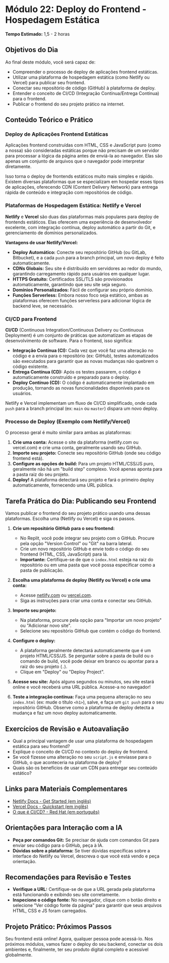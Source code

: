 # Módulo 22: Deploy do Frontend - Hospedagem Estática

**Tempo Estimado:** 1,5 - 2 horas

## Objetivos do Dia

Ao final deste módulo, você será capaz de:

*   Compreender o processo de deploy de aplicações frontend estáticas.
*   Utilizar uma plataforma de hospedagem estática (como Netlify ou Vercel) para publicar seu frontend.
*   Conectar seu repositório de código (GitHub) à plataforma de deploy.
*   Entender o conceito de CI/CD (Integração Contínua/Entrega Contínua) para o frontend.
*   Publicar o frontend do seu projeto prático na internet.

## Conteúdo Teórico e Prático

### Deploy de Aplicações Frontend Estáticas

Aplicações frontend construídas com HTML, CSS e JavaScript puro (como a nossa) são consideradas estáticas porque não precisam de um servidor para processar a lógica da página antes de enviá-la ao navegador. Elas são apenas um conjunto de arquivos que o navegador pode interpretar diretamente.

Isso torna o deploy de frontends estáticos muito mais simples e rápido. Existem diversas plataformas que se especializam em hospedar esses tipos de aplicações, oferecendo CDN (Content Delivery Network) para entrega rápida de conteúdo e integração com repositórios de código.

### Plataformas de Hospedagem Estática: Netlify e Vercel

**Netlify** e **Vercel** são duas das plataformas mais populares para deploy de frontends estáticos. Elas oferecem uma experiência de desenvolvedor excelente, com integração contínua, deploy automático a partir do Git, e gerenciamento de domínios personalizados.

**Vantagens de usar Netlify/Vercel:**

*   **Deploy Automático:** Conecte seu repositório GitHub (ou GitLab, Bitbucket), e a cada `push` para a branch principal, um novo deploy é feito automaticamente.
*   **CDNs Globais:** Seu site é distribuído em servidores ao redor do mundo, garantindo carregamento rápido para usuários em qualquer lugar.
*   **HTTPS Gratuito:** Certificados SSL/TLS são provisionados automaticamente, garantindo que seu site seja seguro.
*   **Domínios Personalizados:** Fácil de configurar seu próprio domínio.
*   **Funções Serverless:** Embora nosso foco seja estático, ambas as plataformas oferecem funções serverless para adicionar lógica de backend leve, se necessário.

### CI/CD para Frontend

**CI/CD** (Continuous Integration/Continuous Delivery ou Continuous Deployment) é um conjunto de práticas que automatizam as etapas de desenvolvimento de software. Para o frontend, isso significa:

*   **Integração Contínua (CI):** Cada vez que você faz uma alteração no código e a envia para o repositório (ex: GitHub), testes automatizados são executados para garantir que as novas mudanças não quebrem o código existente.
*   **Entrega Contínua (CD):** Após os testes passarem, o código é automaticamente construído e preparado para o deploy.
*   **Deploy Contínuo (CD):** O código é automaticamente implantado em produção, tornando as novas funcionalidades disponíveis para os usuários.

Netlify e Vercel implementam um fluxo de CI/CD simplificado, onde cada `push` para a branch principal (ex: `main` ou `master`) dispara um novo deploy.

### Processo de Deploy (Exemplo com Netlify/Vercel)

O processo geral é muito similar para ambas as plataformas:

1.  **Crie uma conta:** Acesse o site da plataforma (netlify.com ou vercel.com) e crie uma conta, geralmente usando seu GitHub.
2.  **Importe seu projeto:** Conecte seu repositório GitHub (onde seu código frontend está).
3.  **Configure as opções de build:** Para um projeto HTML/CSS/JS puro, geralmente não há um "build step" complexo. Você apenas aponta para a pasta raiz do seu projeto.
4.  **Deploy!** A plataforma detectará seu projeto e fará o primeiro deploy automaticamente, fornecendo uma URL pública.

## Tarefa Prática do Dia: Publicando seu Frontend

Vamos publicar o frontend do seu projeto prático usando uma dessas plataformas. Escolha uma (Netlify ou Vercel) e siga os passos.

1.  **Crie um repositório GitHub para o seu frontend:**
    *   No Replit, você pode integrar seu projeto com o GitHub. Procure pela opção "Version Control" ou "Git" na barra lateral.
    *   Crie um novo repositório GitHub e envie todo o código do seu frontend (HTML, CSS, JavaScript) para lá.
    *   **Importante:** Certifique-se de que o `index.html` esteja na raiz do repositório ou em uma pasta que você possa especificar como a pasta de publicação.

2.  **Escolha uma plataforma de deploy (Netlify ou Vercel) e crie uma conta:**
    *   Acesse [netlify.com](https://www.netlify.com/) ou [vercel.com](https://vercel.com/).
    *   Siga as instruções para criar uma conta e conectar seu GitHub.

3.  **Importe seu projeto:**
    *   Na plataforma, procure pela opção para "Importar um novo projeto" ou "Adicionar novo site".
    *   Selecione seu repositório GitHub que contém o código do frontend.

4.  **Configure o deploy:**
    *   A plataforma geralmente detectará automaticamente que é um projeto HTML/CSS/JS. Se perguntar sobre a pasta de build ou o comando de build, você pode deixar em branco ou apontar para a raiz do seu projeto (`.`).
    *   Clique em "Deploy" ou "Deploy Project".

5.  **Acesse seu site:** Após alguns segundos ou minutos, seu site estará online e você receberá uma URL pública. Acesse-a no navegador!

6.  **Teste a integração contínua:** Faça uma pequena alteração no seu `index.html` (ex: mude o título `<h1>`), salve, e faça um `git push` para o seu repositório GitHub. Observe como a plataforma de deploy detecta a mudança e faz um novo deploy automaticamente.

## Exercícios de Revisão e Autoavaliação

*   Qual a principal vantagem de usar uma plataforma de hospedagem estática para seu frontend?
*   Explique o conceito de CI/CD no contexto do deploy de frontend.
*   Se você fizesse uma alteração no seu `script.js` e enviasse para o GitHub, o que aconteceria na plataforma de deploy?
*   Quais são os benefícios de usar um CDN para entregar seu conteúdo estático?

## Links para Materiais Complementares

*   [Netlify Docs - Get Started (em inglês)](https://docs.netlify.com/get-started/)
*   [Vercel Docs - Quickstart (em inglês)](https://vercel.com/docs/quickstart)
*   [O que é CI/CD? - Red Hat (em português)](https://www.redhat.com/pt-br/topics/devops/what-is-ci-cd)

## Orientações para Interação com a IA

*   **Peça por comandos Git:** Se precisar de ajuda com comandos Git para enviar seu código para o GitHub, peça à IA.
*   **Dúvidas sobre a plataforma:** Se tiver dúvidas específicas sobre a interface do Netlify ou Vercel, descreva o que você está vendo e peça orientação.

## Recomendações para Revisão e Testes

*   **Verifique a URL:** Certifique-se de que a URL gerada pela plataforma está funcionando e exibindo seu site corretamente.
*   **Inspecione o código fonte:** No navegador, clique com o botão direito e selecione "Ver código fonte da página" para garantir que seus arquivos HTML, CSS e JS foram carregados.

## Projeto Prático: Próximos Passos

Seu frontend está online! Agora, qualquer pessoa pode acessá-lo. Nos próximos módulos, vamos fazer o deploy do seu backend, conectar os dois ambientes e, finalmente, ter seu produto digital completo e acessível globalmente.

